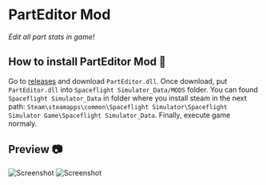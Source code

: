 # PartEditor Mod

_Edit all part stats in game!_

## How to install PartEditor Mod 🚀

Go to [releases](https://github.com/cucumber-sp/PartEditor/releases) and download `PartEditor.dll`. Once download, put `PartEditor.dll` into `Spaceflight Simulator_Data/MODS` folder. You can found `Spaceflight Simulator_Data` in folder where you install steam in the next path: `Steam\steamapps\common\Spaceflight Simulator\Spaceflight Simulator Game\Spaceflight Simulator_Data`. Finally, execute game normaly.


## Preview 📷

![Screenshot](https://i.imgur.com/s2DiPRY.png)
![Screenshot](https://i.imgur.com/HlUXOYd.png)